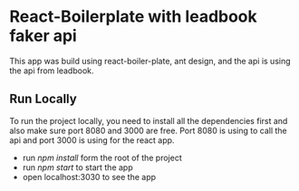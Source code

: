 # React-Boilerplate with leadbook faker api

This app was build using react-boiler-plate, ant design, and the api is using the api from leadbook.

## Run Locally

To run the project locally, you need to install all the dependencies first and also make sure port 8080 and 3000 are free. Port 8080 is using to call the api and port 3000 is using for the react app.

- run *npm install* form the root of the project
- run *npm start* to start the app
- open localhost:3030 to see the app
